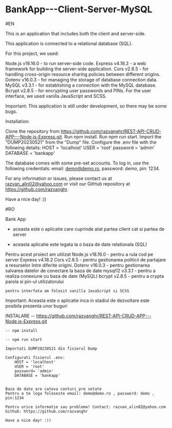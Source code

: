 # BankApp---Client-Server-MySQL

#EN


  This is an application that includes both the client and server-side.

This application is connected to a relational database (SQL).

For this project, we used:

  Node.js v18.16.0 - to run server-side code.
  Express v4.18.2 - a web framework for building the server-side application.
  Cors v2.8.5 - for handling cross-origin resource sharing policies between different origins.
  Dotenv v16.0.3 - for managing the storage of database connection data.
  MySQL v3.3.1 - for establishing a connection with the MySQL database.
  Bcrypt v2.8.5 - for encrypting user passwords and PINs.
  For the user interface, we used vanilla JavaScript and SCSS.

  Important: This application is still under development, so there may be some bugs.

Installation:

  Clone the repository from https://github.com/razvanghr/REST-API-CRUD-APP---Node.js-Express.git.
  Run npm install.
  Run npm run start.
  Import the "DUMP20230521" from the "Dump" file.
  Configure the .env file with the following details:
    HOST = 'localhost'
    USER = 'root'
    password = 'admin'
    DATABASE = 'bankapp'
    
The database comes with some pre-set accounts. To log in, use the following credentials: email: demo@demo.ro, password: demo, pin: 1234.

For any information or issues, please contact us at razvan_alin02@yahoo.com or visit our GitHub repository at https://github.com/razvanghr.

Have a nice day! :))


#RO


  Bank App

- aceasta este o aplicatie care cuprinde atat partea client cat si partea de server 

- aceasta aplicatie este legata la o baza de date relationala (SQL)

Pentru acest proiect am utilizat
	Node.js v18.16.0 - pentru a rula cod pe server
	Express v4.18.2
	Cors v2.8.5 - pentru gestionarea politicii de partajare a resurselor între diferite origini.
	Dotenv v16.0.3 - pentru gestionarea salvarea datelor de conectare la baza de date
	mysql12 v3.3.1 - pentru a realiza conexiune cu baza de date (MySQL)
	bcrypt v2.8.5 - pentru a crypta parola si pin-ul utilizatorului



	pentru interfata am folosit vanilla JavaScript si SCSS


 Important: Aceasta este o aplicatie inca in stadiul de dezvoltare este posibila prezenta unor buguri


INSTALARE 
	-- https://github.com/razvanghr/REST-API-CRUD-APP---Node.js-Express.git
	
	-- npm install
	
	-- npm run start

	Importati DUMP20230521 din fisierul Dump

	Configurati fisierul .env:
		HOST = 'localhost'
		USER = 'root'
		password= 'admin'
		DATABASE = 'bankapp'

	
	Baza de date are cateva conturi pre setate
	Pentru a te loga foloseste email: demo@demo.ro , password: demo , pin:1234

	Pentru orice informatie sau problema! Contact: razvan_alin02@yahoo.com Github: https://github.com/razvanghr

	Have a nice day! :))

	
	
